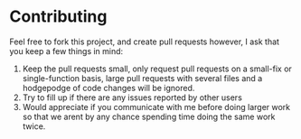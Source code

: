 # Contributing

Feel free to fork this project, and create pull requests however, I ask that you keep a few things in mind:

1.  Keep the pull requests small, only request pull requests on a small-fix or single-function basis, large pull requests with several files and a hodgepodge of code changes will be ignored.
2.  Try to fill up if there are any issues reported by other users 
3.  Would appreciate if you communicate with me before doing larger work so that we arent by any chance spending time doing the same work twice.
